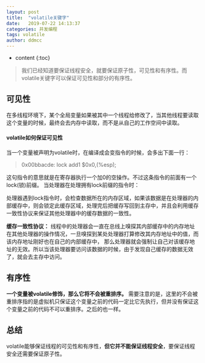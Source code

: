 ```yaml
---
layout: post
title:  "volatile关键字"
date:   2019-07-22 14:13:37
categories: 并发编程
tags: volatile
author: ddmcc
---
```


* content
{:toc}


>我们已经知道要保证线程安全，就要保证原子性，可见性和有序性。而volatile关键字可以保证可见性和部分的有序性。




## 可见性

在多线程环境下，某个全局变量如果被其中一个线程给修改了，当其他线程要读取这个变量的时候，最终会去内存中读取，而不是从自己的工作空间中读取。

#### volatile如何保证可见性

当一个变量被声明为volatile时，在编译成会变指令的时候，会多出下面一行：

>0x00bbacde: lock add1 $0x0,(%esp);

这句指令的意思就是在寄存器执行一个加0的空操作。不过这条指令的前面有一个lock(锁)前缀。
当处理器在处理拥有lock前缀的指令时：

处理器遇到lock指令时，会检查数据所在的内存区域，如果该数据是在处理器的内部缓存中，则会锁定此缓存区域，处理完后把缓存写回到主存中，并且会利用缓存一致性协议来保证其他处理器中的缓存数据的一致性。

**缓存一致性协议：**
线程中的处理器会一直在总线上嗅探其内部缓存中的内存地址在其他处理器的操作情况，一旦嗅探到某处处理器打算修改其内存地址中的值，而该内存地址刚好也在自己的内部缓存中，
那么处理器就会强制让自己对该缓存地址的无效。所以当该处理器要访问该数据的时候，由于发现自己缓存的数据无效了，就会去主存中访问。

## 有序性

**一个变量被volatile修饰，那么它将不会被重排序。** 需要注意的是，这里的不会被重排序指的是虚拟机只保证这个变量之前的代码一定比它先执行，但并没有保证这个变量之前的代码不可以重排序。之后的也一样。


## 总结

volatile能够保证线程的可见性和有序性，**但它并不能保证线程安全**，要保证线程安全还需要保证原子性。